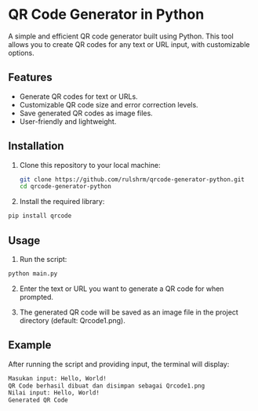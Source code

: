 # QR Code Generator in Python

A simple and efficient QR code generator built using Python. This tool allows you to create QR codes for any text or URL input, with customizable options.

## Features

- Generate QR codes for text or URLs.
- Customizable QR code size and error correction levels.
- Save generated QR codes as image files.
- User-friendly and lightweight.

## Installation

1. Clone this repository to your local machine:
   ```bash
   git clone https://github.com/rulshrm/qrcode-generator-python.git
   cd qrcode-generator-python
   ```

2. Install the required library:
  ```bash
  pip install qrcode
  ```

## Usage

1. Run the script:
```bash
python main.py
```
2. Enter the text or URL you want to generate a QR code for when prompted.

3. The generated QR code will be saved as an image file in the project directory (default: Qrcode1.png).

## Example

After running the script and providing input, the terminal will display:
```bash
Masukan input: Hello, World!
QR Code berhasil dibuat dan disimpan sebagai Qrcode1.png
Nilai input: Hello, World!
Generated QR Code
```
